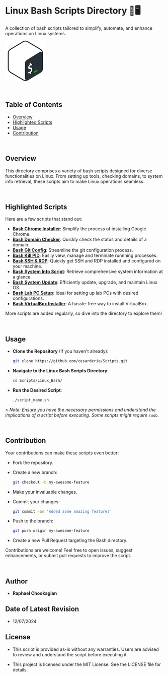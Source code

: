 # Linux Bash Scripts Directory 🐧🖥️

A collection of bash scripts tailored to simplify, automate, and enhance operations on Linux systems.

![Bash Banner Image](../assets/bash.png)

<br>

## Table of Contents

- [Overview](#overview)
- [Highlighted Scripts](#highlighted-scripts)
- [Usage](#usage)
- [Contribution](#contribution)

<br>

## Overview

This directory comprises a variety of bash scripts designed for diverse functionalities on Linux. From setting up tools, checking domains, to system info retrieval, these scripts aim to make Linux operations seamless.

<br>

## Highlighted Scripts

Here are a few scripts that stand out:

- **[Bash Chrome Installer](./Bash_Chrome/)**: Simplify the process of installing Google Chrome.
- **[Bash Domain Checker](./Bash_Dom_Check/)**: Quickly check the status and details of a domain.
- **[Bash Git Config](./Bash_Git_Config/)**: Streamline the git configuration process.
- **[Bash Kill PID](./Bash_Kill_PID/)**: Easily view, manage and terminate runnning processes.
- **[Bash SSH & RDP](./Bash_SSH_RDP/)**: Quickly get SSH and RDP installed and configured on your machine.
- **[Bash System Info Script](./Bash_Sys_Info/)**: Retrieve comprehensive system information at a glance.
- **[Bash System Update](./Bash_Sys_Update/)**: Efficiently update, upgrade, and maintain Linux OS.
- **[Bash Lab PC Setup](./Bash_Ubuntu_Lab/)**: Ideal for setting up lab PCs with desired configurations.
- **[Bash VirtualBox Installer](./Bash_VirtualBox/)**: A hassle-free way to install VirtualBox.

More scripts are added regularly, so dive into the directory to explore them!

<br>

## Usage

- **Clone the Repository** (If you haven't already):

   ```bash
   git clone https://github.com/cesarderio/Scripts.git
   ```

- **Navigate to the Linux Bash Scripts Directory**:

   ```bash
   cd Scripts/Linux_Bash/
   ```

- **Run the Desired Script**:

   ```bash
   ./script_name.sh
   ```

*> Note: Ensure you have the necessary permissions and understand the implications of a script before executing. Some scripts might require `sudo`.*

<br>

## **Contribution**

Your contributions can make these scripts even better:

- Fork the repository.
- Create a new branch:

  ```bash
  git checkout -b my-awesome-feature
  ```

- Make your invaluable changes.
- Commit your changes:

  ```bash
  git commit -am 'Added some amazing features'
  ```

- Push to the branch:

  ```bash
  git push origin my-awesome-feature
  ```

- Create a new Pull Request targeting the Bash directory.

Contributions are welcome! Feel free to open issues, suggest enhancements, or submit pull requests to improve the script.

<br>

## **Author**

- **Raphael Chookagian**

## **Date of Latest Revision**

- 12/07/2024

## **License**

- This script is provided as-is without any warranties. Users are advised to review and understand the script before executing it.

- This project is licensed under the MIT License. See the LICENSE file for details.
